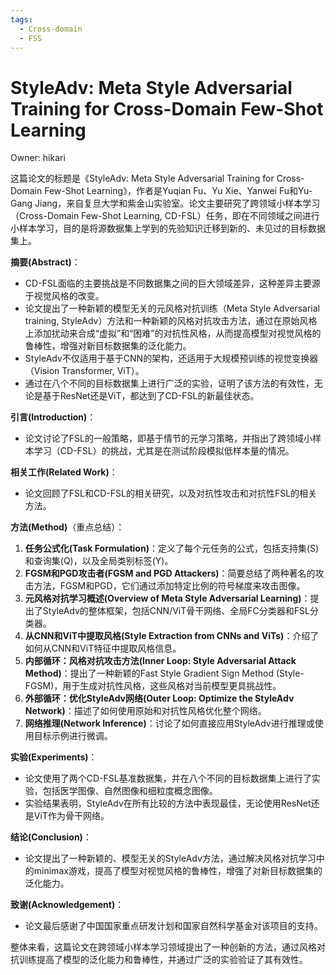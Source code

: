 ```yaml
---
tags:
  - Cross-domain
  - FSS
---
```


# StyleAdv: Meta Style Adversarial Training for Cross-Domain Few-Shot Learning

Owner: hikari

这篇论文的标题是《StyleAdv: Meta Style Adversarial Training for Cross-Domain Few-Shot Learning》，作者是Yuqian Fu、Yu Xie、Yanwei Fu和Yu-Gang Jiang，来自复旦大学和紫金山实验室。论文主要研究了跨领域小样本学习（Cross-Domain Few-Shot Learning, CD-FSL）任务，即在不同领域之间进行小样本学习，目的是将源数据集上学到的先验知识迁移到新的、未见过的目标数据集上。

**摘要(Abstract)**：

- CD-FSL面临的主要挑战是不同数据集之间的巨大领域差异，这种差异主要源于视觉风格的改变。
- 论文提出了一种新颖的模型无关的元风格对抗训练（Meta Style Adversarial training, StyleAdv）方法和一种新颖的风格对抗攻击方法，通过在原始风格上添加扰动来合成“虚拟”和“困难”的对抗性风格，从而提高模型对视觉风格的鲁棒性，增强对新目标数据集的泛化能力。
- StyleAdv不仅适用于基于CNN的架构，还适用于大规模预训练的视觉变换器（Vision Transformer, ViT）。
- 通过在八个不同的目标数据集上进行广泛的实验，证明了该方法的有效性，无论是基于ResNet还是ViT，都达到了CD-FSL的新最佳状态。

**引言(Introduction)**：

- 论文讨论了FSL的一般策略，即基于情节的元学习策略，并指出了跨领域小样本学习（CD-FSL）的挑战，尤其是在测试阶段模拟低样本量的情况。

**相关工作(Related Work)**：

- 论文回顾了FSL和CD-FSL的相关研究，以及对抗性攻击和对抗性FSL的相关方法。

**方法(Method)**（重点总结）：

1. **任务公式化(Task Formulation)**：定义了每个元任务的公式，包括支持集(S)和查询集(Q)，以及全局类别标签(Y)。
2. **FGSM和PGD攻击者(FGSM and PGD Attackers)**：简要总结了两种著名的攻击方法，FGSM和PGD，它们通过添加特定比例的符号梯度来攻击图像。
3. **元风格对抗学习概述(Overview of Meta Style Adversarial Learning)**：提出了StyleAdv的整体框架，包括CNN/ViT骨干网络、全局FC分类器和FSL分类器。
4. **从CNN和ViT中提取风格(Style Extraction from CNNs and ViTs)**：介绍了如何从CNN和ViT特征中提取风格信息。
5. **内部循环：风格对抗攻击方法(Inner Loop: Style Adversarial Attack Method)**：提出了一种新颖的Fast Style Gradient Sign Method (Style-FGSM)，用于生成对抗性风格，这些风格对当前模型更具挑战性。
6. **外部循环：优化StyleAdv网络(Outer Loop: Optimize the StyleAdv Network)**：描述了如何使用原始和对抗性风格优化整个网络。
7. **网络推理(Network Inference)**：讨论了如何直接应用StyleAdv进行推理或使用目标示例进行微调。

**实验(Experiments)**：

- 论文使用了两个CD-FSL基准数据集，并在八个不同的目标数据集上进行了实验，包括医学图像、自然图像和细粒度概念图像。
- 实验结果表明，StyleAdv在所有比较的方法中表现最佳，无论使用ResNet还是ViT作为骨干网络。

**结论(Conclusion)**：

- 论文提出了一种新颖的、模型无关的StyleAdv方法，通过解决风格对抗学习中的minimax游戏，提高了模型对视觉风格的鲁棒性，增强了对新目标数据集的泛化能力。

**致谢(Acknowledgement)**：

- 论文最后感谢了中国国家重点研发计划和国家自然科学基金对该项目的支持。

整体来看，这篇论文在跨领域小样本学习领域提出了一种创新的方法，通过风格对抗训练提高了模型的泛化能力和鲁棒性，并通过广泛的实验验证了其有效性。